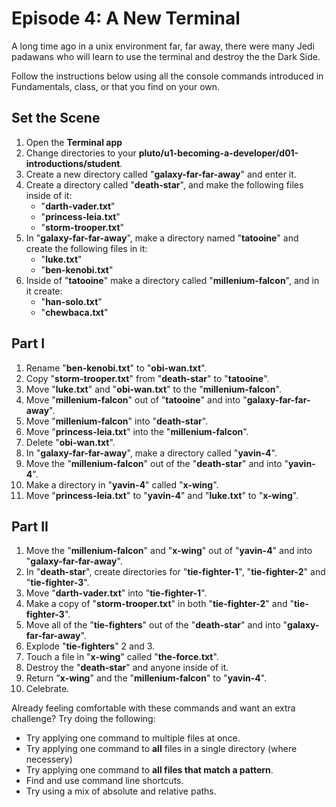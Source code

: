# Episode 4: A New Terminal

A long time ago in a unix environment far, far away, there were many Jedi padawans who
will learn to use the terminal and destroy the the Dark Side.

Follow the instructions below using all the console commands introduced in
Fundamentals, class, or that you find on your own.

## Set the Scene

1. Open the **Terminal app**
2. Change directories to your **pluto/u1-becoming-a-developer/d01-introductions/student**.
3. Create a new directory called "**galaxy-far-far-away**" and enter it.
4. Create a directory called "**death-star**", and make the following files inside of it:
    * "**darth-vader.txt**"
    * "**princess-leia.txt**"
    * "**storm-trooper.txt**"
5. In "**galaxy-far-far-away**", make a directory named "**tatooine**" and create the following files in it:
    * "**luke.txt**"
    * "**ben-kenobi.txt**"
6. Inside of "**tatooine**" make a directory called "**millenium-falcon**", and in it create:
    * "**han-solo.txt**"
    * "**chewbaca.txt**"

## Part I

1. Rename "**ben-kenobi.txt**" to "**obi-wan.txt**".
2. Copy "**storm-trooper.txt**" from "**death-star**" to "**tatooine**".
3. Move "**luke.txt**" and "**obi-wan.txt**" to the "**millenium-falcon**".
4. Move "**millenium-falcon**" out of "**tatooine**" and into "**galaxy-far-far-away**".
5. Move "**millenium-falcon**" into "**death-star**".
6. Move "**princess-leia.txt**" into the "**millenium-falcon**".
7. Delete "**obi-wan.txt**".
8. In "**galaxy-far-far-away**", make a directory called "**yavin-4**".
9. Move the "**millenium-falcon**" out of the "**death-star**" and into "**yavin-4**".
10. Make a directory in "**yavin-4**" called "**x-wing**".
11. Move "**princess-leia.txt**" to "**yavin-4**" and "**luke.txt**" to "**x-wing**".

## Part II

1. Move the "**millenium-falcon**" and "**x-wing**" out of "**yavin-4**" and into "**galaxy-far-far-away**".
2. In "**death-star**", create directories for "**tie-fighter-1**", "**tie-fighter-2**" and "**tie-fighter-3**".
3. Move "**darth-vader.txt**" into "**tie-fighter-1**".
4. Make a copy of "**storm-trooper.txt**" in both "**tie-fighter-2**" and "**tie-fighter-3**".
5. Move all of the "**tie-fighters**" out of the "**death-star**" and into "**galaxy-far-far-away**".
6. Explode "**tie-fighters**" 2 and 3.
7. Touch a file in "**x-wing**" called "**the-force.txt**".
8. Destroy the "**death-star**" and anyone inside of it.
9. Return "**x-wing**" and the "**millenium-falcon**" to "**yavin-4**".
10. Celebrate.

Already feeling comfortable with these commands and want an extra challenge? Try
doing the following:

* Try applying one command to multiple files at once.
* Try applying one command to **all** files in a single directory (where necessery)
* Try applying one command to **all files that match a pattern**.
* Find and use command line shortcuts.
* Try using a mix of absolute and relative paths.
